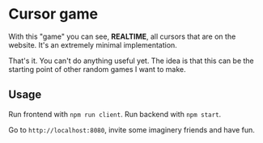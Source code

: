 # Cursor game

With this "game" you can see, **REALTIME**, all cursors that are on the website. It's an extremely minimal implementation.

That's it. You can't do anything useful yet. The idea is that this can be the starting point of other random games I want to make.

## Usage

Run frontend with `npm run client`.
Run backend with `npm start`.

Go to `http://localhost:8080`, invite some imaginery friends and have fun.
